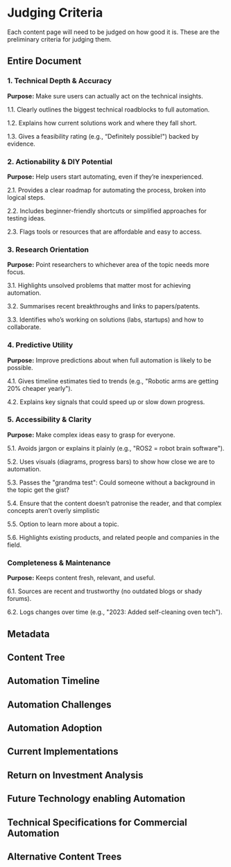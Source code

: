 # Judging Criteria
Each content page will need to be judged on how good it is. These are the preliminary criteria for judging them.

## Entire Document

### 1. Technical Depth & Accuracy
**Purpose:**
Make sure users can actually act on the technical insights.

1.1. Clearly outlines the biggest technical roadblocks to full automation.

1.2. Explains how current solutions work and where they fall short.

1.3. Gives a feasibility rating (e.g., “Definitely possible!") backed by evidence.

### 2. Actionability & DIY Potential
**Purpose:**
Help users start automating, even if they’re inexperienced.

2.1. Provides a clear roadmap for automating the process, broken into logical steps.

2.2. Includes beginner-friendly shortcuts or simplified approaches for testing ideas.

2.3. Flags tools or resources that are affordable and easy to access.

### 3. Research Orientation
**Purpose:**
Point researchers to whichever area of the topic needs more focus.

3.1. Highlights unsolved problems that matter most for achieving automation.

3.2. Summarises recent breakthroughs and links to papers/patents.

3.3. Identifies who’s working on solutions (labs, startups) and how to collaborate.

### 4. Predictive Utility
**Purpose:**
Improve predictions about when full automation is likely to be possible.

4.1. Gives timeline estimates tied to trends (e.g., "Robotic arms are getting 20% cheaper yearly").

4.2. Explains key signals that could speed up or slow down progress.

### 5. Accessibility & Clarity
**Purpose:**
Make complex ideas easy to grasp for everyone.

5.1. Avoids jargon or explains it plainly (e.g., "ROS2 = robot brain software").

5.2. Uses visuals (diagrams, progress bars) to show how close we are to automation.

5.3. Passes the "grandma test": Could someone without a background in the topic get the gist?

5.4. Ensure that the content doesn’t patronise the reader, and that complex concepts aren’t overly simplistic

5.5. Option to learn more about a topic.

5.6. Highlights existing products, and related people and companies in the field.

### Completeness & Maintenance
**Purpose:**
Keeps content fresh, relevant, and useful.

6.1. Sources are recent and trustworthy (no outdated blogs or shady forums).

6.2. Logs changes over time (e.g., "2023: Added self-cleaning oven tech").

## Metadata

## Content Tree

## Automation Timeline

## Automation Challenges

## Automation Adoption

## Current Implementations

## Return on Investment Analysis

## Future Technology enabling Automation

## Technical Specifications for Commercial Automation

## Alternative Content Trees
